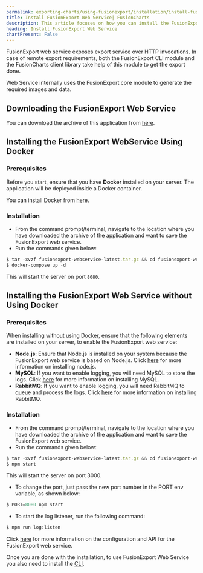 ```yaml
---
permalink: exporting-charts/using-fusionexport/installation/install-fusionexport-web-service.html
title: Install FusionExport Web Service| FusionCharts
description: This article focuses on how you can install the FusionExport web service with and without using Docker.
heading: Install FusionExport Web Service
chartPresent: False
---
```


FusionExport web service exposes export service over HTTP invocations. In case of remote export requirements, both the FusionExport CLI module and the FusionCharts client library take help of this module to get the export done.

Web Service internally uses the FusionExport core module to generate the required images and data.

## Downloading the FusionExport Web Service

<p>You can download the archive of this application from <a class="downloadLinks" target="_blank" href="https://fusionexport.fusioncharts.com/download/fusionexport/fusionexport-webservice-latest.tar.gz" download="">here</a>.</p>

## Installing the FusionExport WebService Using Docker

### Prerequisites

Before you start, ensure that you have __Docker__ installed on your server. The application will be deployed inside a Docker container.

You can install Docker from [here](https://www.docker.com/).

### Installation

* From the command prompt/terminal, navigate to the location where you have downloaded the archive of the application and want to save the FusionExport web service.
* Run the commands given below:

```javascript
$ tar -xvzf fusionexport-webservice-latest.tar.gz && cd fusionexport-webservice-latest
$ docker-compose up -d
```

This will start the server on port `8080`.

## Installing the FusionExport Web Service without Using Docker

### Prerequisites

When installing without using Docker, ensure that the following elements are installed on your server, to enable the FusionExport web service:

* __Node.js__: Ensure that Node.js is installed on your system because the FusionExport web service is based on Node.js. Click [here](https://www.nodejs.org/) for more information on installing node.js.
* __MySQL__: If you want to enable logging, you will need MySQL to store the logs. Click [here](https://www.mysql.com/) for more information on installing MySQL.
* __RabbitMQ__: If you want to enable logging, you will need RabbitMQ to queue and process the logs. Click [here](https://www.rabbitmq.com/) for more information on installing RabbitMQ.

### Installation

* From the command prompt/terminal, navigate to the location where you have downloaded the archive of the application and want to save the FusionExport web service.
* Run the commands given below:

```javascript
$ tar -xvzf fusionexport-webservice-latest.tar.gz && cd fusionexport-webservice-latest && npm install
$ npm start
```

This will start the server on port 3000.

* To change the port, just pass the new port number in the PORT env variable, as shown below:
```javascript
$ PORT=8080 npm start
```

* To start the log listener, run the following command:
```javascript
$ npm run log:listen
```

Click <a href="/exporting-charts/using-fusionexport/fusionexport-web-service-api-reference.html">here</a> for more information on the configuration and API for the FusionExport web service.

Once you are done with the installation, to use FusionExport Web Service you also need to install the <a href="/exporting-charts/using-fusionexport/installation/install-fusionexport-cli.html">CLI</a>.
